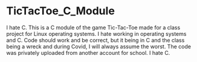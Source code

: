 # TicTacToe_C_Module
I hate C. This is a C module of the game Tic-Tac-Toe made for a class project for Linux operating systems. I hate working in operating systems and C. Code should work and be correct, but it being in C and the class being a wreck and during Covid, I will always assume the worst. The code was privately uploaded from another account for school. I hate C.
